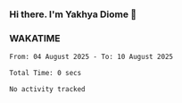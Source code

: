 ### Hi there. I'm Yakhya Diome 👋

### WAKATIME
<!--START_SECTION:waka-->

```txt
From: 04 August 2025 - To: 10 August 2025

Total Time: 0 secs

No activity tracked
```

<!--END_SECTION:waka-->
